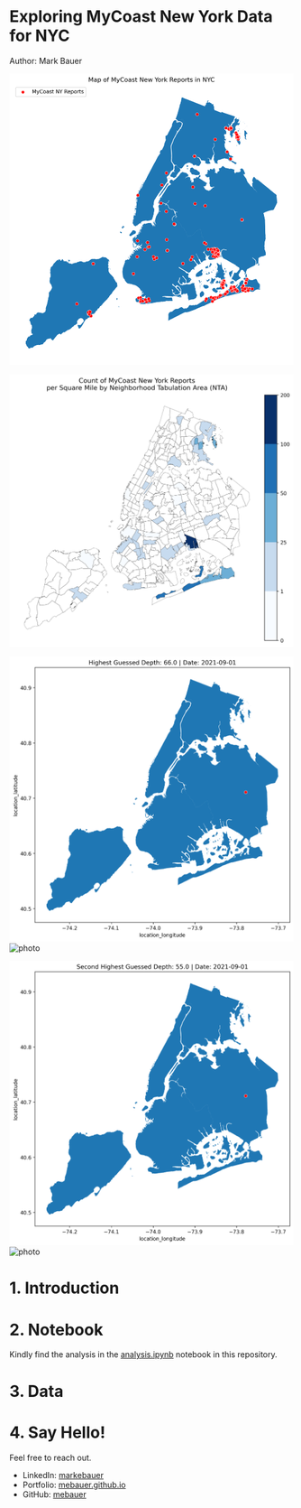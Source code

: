 # Exploring MyCoast New York Data for NYC
Author: Mark Bauer

![photo](figures/reports-nyc.png)

![photo](figures/cover-photo.png) 

![photo](figures/highest-depth.png)
![photo](https://report-images.nyc3.digitaloceanspaces.com/2023/06/21194127/20210901_221628-scaled.jpg)

![photo](figures/second-highest-depth.png) 
![photo](https://report-images.nyc3.digitaloceanspaces.com/2023/06/21195159/20210901_221005-scaled.jpg)

# 1. Introduction


# 2. Notebook 
Kindly find the analysis in the [analysis.ipynb](https://github.com/mebauer/mycoast-ny-data/blob/main/analysis.ipynb) notebook in this repository.

# 3. Data

# 4. Say Hello!
Feel free to reach out.
- LinkedIn: [markebauer](https://www.linkedin.com/in/markebauer/)   
- Portfolio: [mebauer.github.io](https://mebauer.github.io/)
- GitHub: [mebauer](https://github.com/mebauer)
